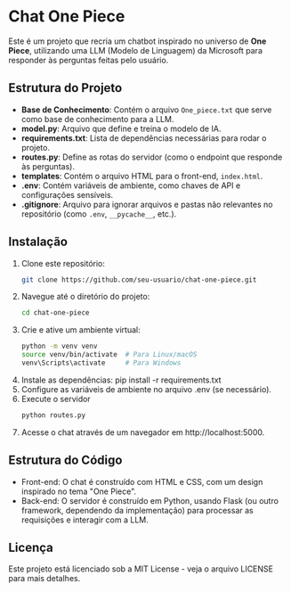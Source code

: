 # Chat One Piece

Este é um projeto que recria um chatbot inspirado no universo de **One Piece**, utilizando uma LLM (Modelo de Linguagem) da Microsoft para responder às perguntas feitas pelo usuário.

## Estrutura do Projeto

- **Base de Conhecimento**: Contém o arquivo `One_piece.txt` que serve como base de conhecimento para a LLM.
- **model.py**: Arquivo que define e treina o modelo de IA.
- **requirements.txt**: Lista de dependências necessárias para rodar o projeto.
- **routes.py**: Define as rotas do servidor (como o endpoint que responde às perguntas).
- **templates**: Contém o arquivo HTML para o front-end, `index.html`.
- **.env**: Contém variáveis de ambiente, como chaves de API e configurações sensíveis.
- **.gitignore**: Arquivo para ignorar arquivos e pastas não relevantes no repositório (como `.env`, `__pycache__`, etc.).

## Instalação

1. Clone este repositório:
   ```bash
   git clone https://github.com/seu-usuario/chat-one-piece.git
2. Navegue até o diretório do projeto:
   ```bash
   cd chat-one-piece
3. Crie e ative um ambiente virtual:
   ```bash
   python -m venv venv
   source venv/bin/activate  # Para Linux/macOS
   venv\Scripts\activate     # Para Windows
4. Instale as dependências:
   pip install -r requirements.txt
5. Configure as variáveis de ambiente no arquivo .env (se necessário).
6. Execute o servidor
   ```bash
   python routes.py
7. Acesse o chat através de um navegador em http://localhost:5000.

## Estrutura do Código
- Front-end: O chat é construído com HTML e CSS, com um design inspirado no tema "One Piece".
- Back-end: O servidor é construído em Python, usando Flask (ou outro framework, dependendo da implementação) para processar as requisições e interagir com a LLM.

## Licença
Este projeto está licenciado sob a MIT License - veja o arquivo LICENSE para mais detalhes.